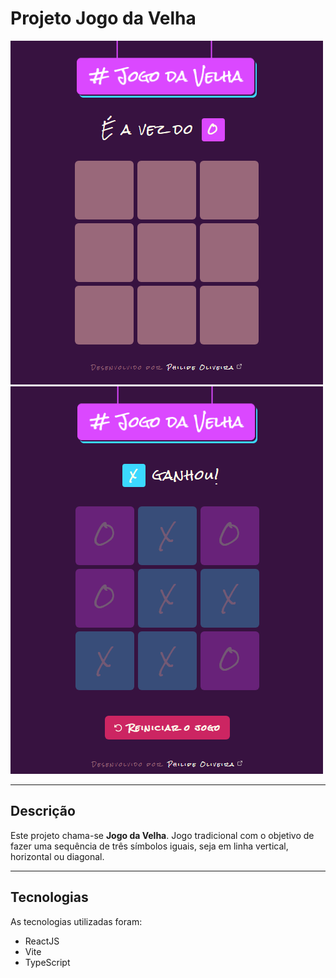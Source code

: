 <h1>Projeto Jogo da Velha</h1>
<img src="/.github/cover-jogo-da-velha-01.png/" alt="Imagem do início do Jogo da Velha" />
<img src="/.github/cover-jogo-da-velha-02.png/" alt="Imagem de vitória no Jogo da Velha" />
<hr>
<h2>Descrição</h2>
<p>Este projeto chama-se <strong>Jogo da Velha</strong>. Jogo tradicional com o objetivo de fazer uma sequência de três símbolos iguais, seja em linha vertical, horizontal ou diagonal.</p>
<hr>
<h2>Tecnologias</h2>
<p>As tecnologias utilizadas foram:</p>
<ul>
<li>ReactJS</li>
<li>Vite</li>
<li>TypeScript</li>
</ul>
